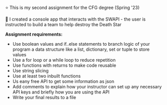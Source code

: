 ⭐ This is my second assignment for the CFG degree (Spring '23)

🚀 I created a console app that interacts with the SWAPI - the user is instructed to build a team to help destroy the Death Star

**Assignment requirements:**
+ Use boolean values and if..else statements to branch logic of your program a data structure like a list, dictionary, set or tuple to store values
+ Use a for loop or a while loop to reduce repetition
+ Use functions with returns to make code reusable
+ Use string slicing
+ Use at least two inbuilt functions
+ Us eany free API to get some information as json
+ Add comments to explain how your instructor can set up any necessary API keys and briefly how you are using the API
+ Write your final results to a file
